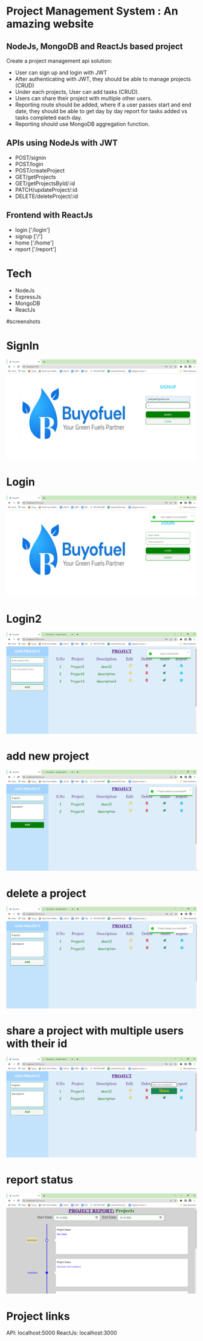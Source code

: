 # __Project Management System : An amazing website__
## NodeJs, MongoDB and ReactJs based project
Create a project management api solution:
- User can sign up and login with JWT
- After authenticating with JWT, they should be able to manage projects (CRUD)
- Under each projects, User can add tasks (CRUD).
- Users can share their project with multiple other users.
- Reporting route should be added, where if a user passes start and end date, they should be able to get day by day report for tasks added vs tasks completed each day.
- Reporting should use MongoDB aggregation function.

## APIs using NodeJs with JWT
- POST/signin
- POST/login
- POST/createProject
- GET/getProjects
- GET/getProjectsById/:id
- PATCH/updateProject/:id
- DELETE/deleteProject/:id

## Frontend with ReactJs
- login ['/login']
- signup ['/']
- home ['/home']
- report ['/report']

# Tech
- NodeJs
- ExpressJs
- MongoDB
- ReactJs

#screenshots
# SignIn
![image](https://github.com/Yashaswi-Anand/Project-Management-System/blob/master/screenshots/signup.png)

# Login
![image](https://github.com/Yashaswi-Anand/Project-Management-System/blob/master/screenshots/login.png)

# Login2
![image](https://github.com/Yashaswi-Anand/Project-Management-System/blob/master/screenshots/login2.png)

# add new project
![image](https://github.com/Yashaswi-Anand/Project-Management-System/blob/master/screenshots/added.png)

# delete a project
![image](https://github.com/Yashaswi-Anand/Project-Management-System/blob/master/screenshots/delete.png)

# share a project with multiple users with their id
![image](https://github.com/Yashaswi-Anand/Project-Management-System/blob/master/screenshots/share.png)

# report status
![image](https://github.com/Yashaswi-Anand/Project-Management-System/blob/master/screenshots/report.png)

# Project links
API: localhost:5000
ReactJs: localhost:3000